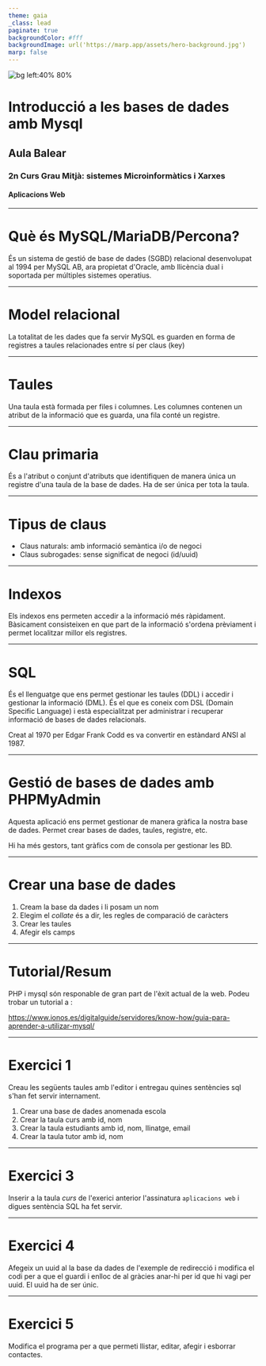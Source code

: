 ```yaml
---
theme: gaia
_class: lead
paginate: true
backgroundColor: #fff
backgroundImage: url('https://marp.app/assets/hero-background.jpg')
marp: false
---
```


![bg left:40% 80%](http://www.aulabalear.org/IMG/siteon0.png)

# **Introducció a les bases de dades amb Mysql**

## Aula Balear
### 2n Curs Grau Mitjà: sistemes Microinformàtics i Xarxes
#### Aplicacions Web


---

# Què és MySQL/MariaDB/Percona?

És un sistema de gestió de base de dades (SGBD) relacional desenvolupat al 1994 per MySQL AB, ara propietat d'Oracle, amb llicència dual i soportada per múltiples sistemes operatius.

---

# Model relacional

La totalitat de les dades que fa servir MySQL es guarden en forma de registres a taules relacionades entre sí per claus (key)

---

# Taules

Una taula està formada per files i columnes. Les columnes contenen un atribut de la informació que es guarda, una fila conté un registre.

---

# Clau primaria

És a l'atribut o conjunt d'atributs que identifiquen de manera única un registre d'una taula de la base de dades. Ha de ser única per tota la taula.

---

# Tipus de claus

* Claus naturals: amb informació semàntica i/o de negoci
* Claus subrogades: sense significat de negoci (id/uuid)

---

# Indexos

Els indexos ens permeten accedir a la informació més ràpidament. Bàsicament consisteixen en que part de la informació s'ordena prèviament i permet localitzar millor els registres.

---

# SQL

És el llenguatge que ens permet gestionar les taules (DDL) i accedir i gestionar la informació (DML). És el que es coneix com DSL (Domain Specific Language) i està especialitzat per administrar i recuperar informació de bases de dades relacionals.

Creat al 1970 per Edgar Frank Codd es va convertir en estàndard ANSI al 1987.

---

# Gestió de bases de dades amb PHPMyAdmin

Aquesta aplicació ens permet gestionar de manera gràfica la nostra base de dades. Permet crear bases de dades, taules, registre, etc.

Hi ha més gestors, tant gràfics com de consola per gestionar les BD.

---

# Crear una base de dades

1. Cream la base da dades i li posam un nom
2. Elegim el *collate* és a dir, les regles de comparació de caràcters
3. Crear les taules
4. Afegir els camps

---

# Tutorial/Resum

PHP i mysql són responable de gran part de l'èxit actual de la web. Podeu trobar un
tutorial a :

https://www.ionos.es/digitalguide/servidores/know-how/guia-para-aprender-a-utilizar-mysql/

---

# Exercici 1

Creau les següents taules amb l'editor i entregau quines sentències sql s'han fet servir internament.

1. Crear una base de dades anomenada escola
2. Crear la taula curs amb id, nom
3. Crear la taula estudiants amb id, nom, llinatge, email
4. Crear la taula tutor amb id, nom

---

# Exercici 3

Inserir a la taula *curs* de l'exerici anterior l'assinatura `aplicacions web` i digues sentència SQL ha fet servir.

---

# Exercici 4

Afegeix un uuid al la base da dades de l'exemple de redirecció i modifica el codi per a que el guardi i enlloc de al gràcies anar-hi per id que hi vagi per uuid. El uuid ha de ser únic.

---

# Exercici 5

Modifica el programa per a que permeti llistar, editar, afegir i esborrar contactes.
